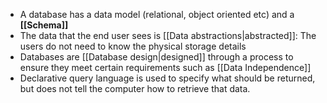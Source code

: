 - A database has a data model (relational, object oriented etc) and a **[[Schema]]** 
- The data that the end user sees is [[Data abstractions|abstracted]]: The users do not need to know the physical storage details
- Databases are [[Database design|designed]] through a process to ensure they meet certain requirements such as [[Data Independence]] 
- Declarative query language is used to specify what should be returned, but does not tell the computer how to retrieve that data.